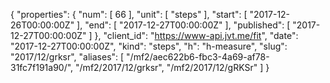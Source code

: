 {
  "properties": {
    "num": [
      66
    ],
    "unit": [
      "steps"
    ],
    "start": [
      "2017-12-26T00:00:00Z"
    ],
    "end": [
      "2017-12-27T00:00:00Z"
    ],
    "published": [
      "2017-12-27T00:00:00Z"
    ]
  },
  "client_id": "https://www-api.jvt.me/fit",
  "date": "2017-12-27T00:00:00Z",
  "kind": "steps",
  "h": "h-measure",
  "slug": "2017/12/grksr",
  "aliases": [
    "/mf2/aec622b6-fbc3-4a69-af78-31fc7f191a90/",
    "/mf2/2017/12/grksr",
    "/mf2/2017/12/gRKSr"
  ]
}
